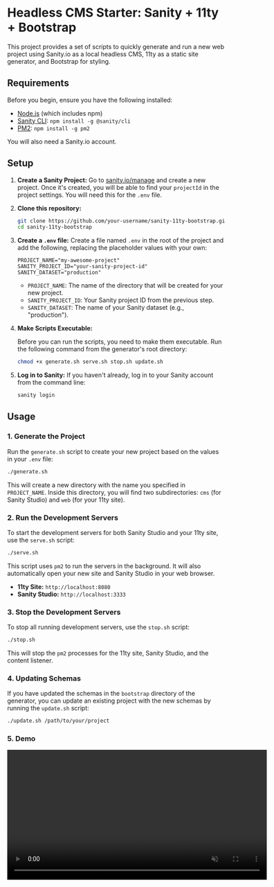 # Headless CMS Starter: Sanity + 11ty + Bootstrap

This project provides a set of scripts to quickly generate and run a new web project using Sanity.io as a local headless CMS, 11ty as a static site generator, and Bootstrap for styling.

## Requirements

Before you begin, ensure you have the following installed:

- [Node.js](https://nodejs.org/) (which includes npm)
- [Sanity CLI](https://www.sanity.io/docs/cli): `npm install -g @sanity/cli`
- [PM2](https://pm2.keymetrics.io/): `npm install -g pm2`

You will also need a Sanity.io account.

## Setup

1.  **Create a Sanity Project:**
    Go to [sanity.io/manage](https://sanity.io/manage) and create a new project. Once it's created, you will be able to find your `projectId` in the project settings. You will need this for the `.env` file.

2.  **Clone this repository:**

    ```bash
    git clone https://github.com/your-username/sanity-11ty-bootstrap.git
    cd sanity-11ty-bootstrap
    ```

3.  **Create a `.env` file:**
    Create a file named `.env` in the root of the project and add the following, replacing the placeholder values with your own:

    ```
    PROJECT_NAME="my-awesome-project"
    SANITY_PROJECT_ID="your-sanity-project-id"
    SANITY_DATASET="production"
    ```

    - `PROJECT_NAME`: The name of the directory that will be created for your new project.
    - `SANITY_PROJECT_ID`: Your Sanity project ID from the previous step.
    - `SANITY_DATASET`: The name of your Sanity dataset (e.g., "production").

4.  **Make Scripts Executable:**

    Before you can run the scripts, you need to make them executable. Run the following command from the generator's root directory:

    ```bash
    chmod +x generate.sh serve.sh stop.sh update.sh
    ```

5.  **Log in to Sanity:**
    If you haven't already, log in to your Sanity account from the command line:
    ```bash
    sanity login
    ```

## Usage

### 1. Generate the Project

Run the `generate.sh` script to create your new project based on the values in your `.env` file:

```bash
./generate.sh
```

This will create a new directory with the name you specified in `PROJECT_NAME`. Inside this directory, you will find two subdirectories: `cms` (for Sanity Studio) and `web` (for your 11ty site).

### 2. Run the Development Servers

To start the development servers for both Sanity Studio and your 11ty site, use the `serve.sh` script:

```bash
./serve.sh
```

This script uses `pm2` to run the servers in the background. It will also automatically open your new site and Sanity Studio in your web browser.

- **11ty Site:** `http://localhost:8080`
- **Sanity Studio:** `http://localhost:3333`

### 3. Stop the Development Servers

To stop all running development servers, use the `stop.sh` script:

```bash
./stop.sh
```

This will stop the `pm2` processes for the 11ty site, Sanity Studio, and the content listener.

### 4. Updating Schemas

If you have updated the schemas in the `bootstrap` directory of the generator, you can update an existing project with the new schemas by running the `update.sh` script:

```bash
./update.sh /path/to/your/project
```

### 5. Demo

<video src="./demo.mp4" width="600" autoplay loop muted playsinline>
  Your browser does not support the video tag.
</video>
